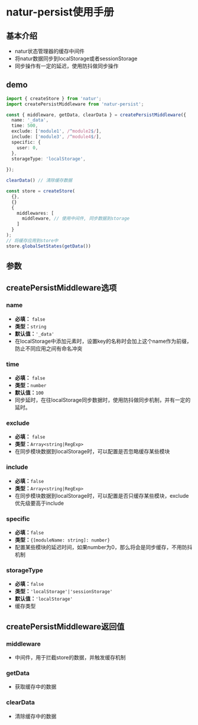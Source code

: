 # natur-persist使用手册

## 基本介绍

- natur状态管理器的缓存中间件
- 将natur数据同步到localStorage或者sessionStorage
- 同步操作有一定的延迟，使用防抖做同步操作


## demo

```typescript
import { createStore } from 'natur';
import createPersistMiddleware from 'natur-persist';

const { middleware, getData, clearData } = createPersistMiddleware({
  name: '_data',
  time: 500,
  exclude: ['module1', /^module2$/],
  include: ['module3', /^module4$/],
  specific: {
    user: 0,
  },
  storageType: 'localStorage',
  
});

clearData() // 清除缓存数据

const store = createStore(
  {},
  {}
  {
    middlewares: [
      middleware, // 使用中间件, 同步数据到storage
    ]
  }
);
// 将缓存应用到store中
store.globalSetStates(getData())

```

## 参数


## createPersistMiddleware选项
### name

- **必填：** `false`
- **类型：**`string`
- **默认值：**`'_data'`
- 在localStorage中添加元素时，设置key的名称时会加上这个name作为前缀，防止不同应用之间有命名冲突

### time

- **必填：** `false`
- **类型：**`number`
- **默认值：**`100`
- 同步延时，在往localStorage同步数据时，使用防抖做同步机制，并有一定的延时。


### exclude

- **必填：** `false`
- **类型：**`Array<string|RegExp>`
- 在同步模块数据到localStorage时，可以配置是否忽略缓存某些模块

### include

- **必填：**`false`
- **类型：**`Array<string|RegExp>`
- 在同步模块数据到localStorage时，可以配置是否只缓存某些模块，exclude优先级要高于include

### specific

- **必填：**`false`
- **类型：**`{[moduleName: string]: number}`
- 配置某些模块的延迟时间，如果number为0，那么将会是同步缓存，不用防抖机制

### storageType

- **必填：**`false`
- **类型：**`'localStorage'|'sessionStorage'`
- **默认值：**`'localStorage'`
- 缓存类型



## createPersistMiddleware返回值

### middleware

- 中间件，用于拦截store的数据，并触发缓存机制

### getData

- 获取缓存中的数据

### clearData

- 清除缓存中的数据